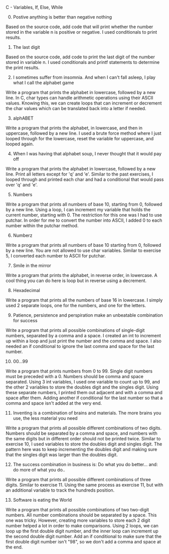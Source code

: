 C - Variables, If, Else, While

0. Postive anything is better than negative nothing

Based on the source code, add code that will print whether the number stored in the variable n is positive or negative. I used conditionals to print results.



1. The last digit

Based on the source code, add code to print the last digit of the number stored in variable n. I used conditionals and printf statements to determine the print results.



2. I sometimes suffer from insomnia. And when I can't fall asleep, I play what I call the alphabet game

Write a program that prints the alphabet in lowercase, followed by a new line. In C, char types can handle arithmetic operations using their ASCII values. Knowing this, we can create loops that can increment or decrement the char values which can be translated back into a letter if needed.



3. alphABET

Write a program that prints the alphabet, in lowercase, and then in uppercase, followed by a new line. I used a brute force method where I just looped through for the lowercase, reset the variable for uppercase, and looped again.



4. When I was having that alphabet soup, I never thought that it would pay off

Write a program that prints the alphabet in lowercase, followed by a new line. Print all letters except for 'q' and 'e'. Similar to the past exercises, I looped through and printed each char and had a conditional that would pass over 'q' and 'e'.



5. Numbers

Write a program that prints all numbers of base 10, starting from 0, followed by a new line. Using a loop, I can increment my variable that holds the current number, starting with 0. The restriction for this one was I had to use putchar. In order for me to convert the number into ASCII, I added 0 to each number within the putchar method.



6. Numberz

Write a program that prints all numbers of base 10 starting from 0, followed by a new line. You are not allowed to use char variables. Similar to exercise 5, I converted each number to ASCII for putchar.



7. Smile in the mirror

Write a program that prints the alphabet, in reverse order, in lowercase. A cool thing you can do here is loop but in reverse using a decrement.



8. Hexadecimal

Write a program that prints all the numbers of base 16 in lowercase. I simply used 2 separate loops, one for the numbers, and one for the letters.



9. Patience, persistence and perspiration make an unbeatable combination for success

Write a program that prints all possible combinations of single-digit numbers, separated by a comma and a space. I created an int to increment up within a loop and just print the number and the comma and space. I also needed an if conditional to ignore the last comma and space for the last number.



10. 00...99

Write a program that prints numbers from 0 to 99. Single digit numbers must be preceded with a 0. Numbers should be comma and space separated. Using 3 int variables, I used one variable to count up to 99, and the other 2 variables to store the doubles digit and the singles digit. Using these separate numbers, I printed them out adjacent and with a comma and space after them. Adding another if conditional for the last number so that a comma and space isn't added at the very end.



11. Inventing is a combination of brains and materials. The more brains you use, the less material you need

Write a program that prints all possible different combinations of two digits. Numbers should be separated by a comma and space, and numbers with the same digits but in different order should not be printed twice. Similar to exercise 10, I used variables to store the doubles digit and singles digit. The pattern here was to keep incrementing the doubles digit and making sure that the singles digit was larger than the doubles digit.



12. The success combination in business is: Do what you do better... and: do more of what you do..

Write a program that prints all possible different combinations of three digits. Similar to exercise 11. Using the same process as exercise 11, but with an additional variable to track the hundreds position.



13. Software is eating the World

Write a program that prints all possible combinations of two two-digit numbers. All number combinations should be separated by a space. This one was tricky. However, creating more variables to store each 2 digit number helped a lot in order to make comparisons. Using 2 loops, we can loop up the first double digit number, and the inner loop can increment up the second double digit number. Add an if conditional to make sure that the first double digit number isn't "98", so we don't add a comma and space at the end.
